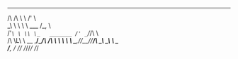   __  __ __                        _     
 /\ \/\ \\ \                     /' \    
 \_\ \ \ \\ \               ___ /\_, \   
 /'_` \ \ \\ \_   _______ /' _ `\/_/\ \  
/\ \L\ \ \__ ,__\/\______\/\ \/\ \ \ \ \ 
\ \___,_\/_/\_\_/\/______/\ \_\ \_\ \ \_\
 \/__,_ /  \/_/            \/_/\/_/  \/_/
                                                                               
<!--
**d4-ni/d4-ni** is a ✨ _special_ ✨ repository because its `README.md` (this file) appears on your GitHub profile.

Here are some ideas to get you started:

- 🔭 I’m currently working on ...
- 🌱 I’m currently learning ...
- 👯 I’m looking to collaborate on ...
- 🤔 I’m looking for help with ...
- 💬 Ask me about ...
- 📫 How to reach me: ...
- 😄 Pronouns: ...
- ⚡ Fun fact: ...
-->
